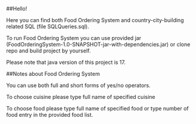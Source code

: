 ##Hello!

Here you can find both Food Ordering System and country-city-building related SQL (file SQLQueries.sql).

To run Food Ordering System you can use provided jar (FoodOrderingSystem-1.0-SNAPSHOT-jar-with-dependencies.jar) or clone repo and build project by yourself.

Please note that java version of this project is 17.

##Notes about Food Ordering System

You can use both full and short forms of yes/no operators.

To choose cuisine please type full name of specified cuisine

To choose food please type full name of specified food or type number of food entry in the provided food list.